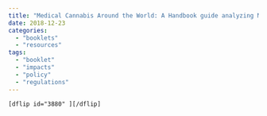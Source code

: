 ```yaml
---
title: "Medical Cannabis Around the World: A Handbook guide analyzing Medical Cannabis regimes and their impacts."
date: 2018-12-23
categories: 
  - "booklets"
  - "resources"
tags: 
  - "booklet"
  - "impacts"
  - "policy"
  - "regulations"
---
```


`[dflip id="3880" ][/dflip]`
